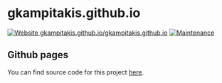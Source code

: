 # gkampitakis.github.io

[![Website gkampitakis.github.io/gkampitakis.github.io](https://img.shields.io/website-up-down-green-red/https/gkampitakis.github.io/gkampitakis.github.io.svg)](https://gkampitakis.github.io/gkampitakis.github.io/)
[![Maintenance](https://img.shields.io/badge/Maintained%3F-yes-green.svg)](https://github.com/gkampitakis/gkampitakis.github.io/graphs/commit-activity)

## Github pages

You can find source code for this project [here](https://github.com/gkampitakis/personal-site).